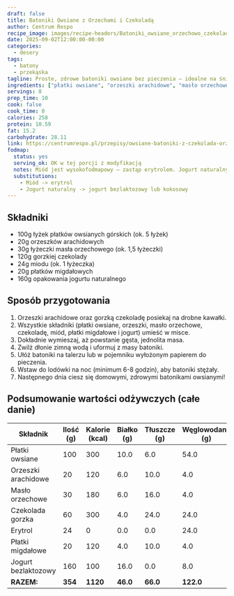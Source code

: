 ```yaml
---
draft: false
title: Batoniki Owsiane z Orzechami i Czekoladą
author: Centrum Respo
recipe_image: images/recipe-headers/Batoniki_owsiane_orzechowo_czekoladowe.avif
date: 2025-09-02T12:00:00-00:00
categories:
  - desery
tags:
  - batony
  - przekąska
tagline: Proste, zdrowe batoniki owsiane bez pieczenia – idealne na śniadanie lub przekąskę, pełne orzechów i czekolady.
ingredients: ["płatki owsiane", "orzeszki arachidowe", "masło orzechowe", "gorzka czekolada", "miód", "płatki migdałowe", "jogurt naturalny"]
servings: 8
prep_time: 10
cook: false
cook_time: 0
calories: 258
protein: 10.59
fat: 15.2
carbohydrate: 28.11
link: https://centrumrespo.pl/przepisy/owsiane-batoniki-z-czekolada-orzechami-arachidowymi-i-miodem/
fodmap:
  status: yes
  serving_ok: OK w tej porcji z modyfikacją
  notes: Miód jest wysokofodmapowy – zastąp erytrolem. Jogurt naturalny jest wysokofodmapowy – zastąp bezlaktozowym jogurtem greckim lub kokosowym.
  substitutions:
    - Miód -> erytrol
    - Jogurt naturalny -> jogurt bezlaktozowy lub kokosowy
---
```


## Składniki

* 100g łyżek płatków owsianych górskich (ok. 5 łyżek)
* 20g orzeszków arachidowych
* 30g łyżeczki masła orzechowego (ok. 1,5 łyżeczki)
* 120g gorzkiej czekolady
* 24g miodu (ok. 1 łyżeczka)
* 20g płatków migdałowych
* 160g opakowania jogurtu naturalnego

## Sposób przygotowania

1. Orzeszki arachidowe oraz gorzką czekoladę posiekaj na drobne kawałki.
2. Wszystkie składniki (płatki owsiane, orzeszki, masło orzechowe, czekoladę, miód, płatki migdałowe i jogurt) umieść w misce.
3. Dokładnie wymieszaj, aż powstanie gęsta, jednolita masa.
4. Zwilż dłonie zimną wodą i uformuj z masy batoniki.
5. Ułóż batoniki na talerzu lub w pojemniku wyłożonym papierem do pieczenia.
6. Wstaw do lodówki na noc (minimum 6-8 godzin), aby batoniki stężały.
7. Następnego dnia ciesz się domowymi, zdrowymi batonikami owsianymi!

## Podsumowanie wartości odżywczych (całe danie)

| Składnik           | Ilość (g) | Kalorie (kcal) | Białko (g) | Tłuszcze (g) | Węglowodany (g) |
|--------------------|-----------|----------------|------------|--------------|-----------------|
| Płatki owsiane     | 100       | 300            | 10.0       | 6.0          | 54.0            |
| Orzeszki arachidowe| 20        | 120            | 6.0        | 10.0         | 4.0             |
| Masło orzechowe    | 30        | 180            | 6.0        | 16.0         | 4.0             |
| Czekolada gorzka   | 60        | 300            | 4.0        | 24.0         | 24.0            |
| Erytrol            | 24        | 0              | 0.0        | 0.0          | 24.0            |
| Płatki migdałowe   | 20        | 120            | 4.0        | 10.0         | 4.0             |
| Jogurt bezlaktozowy| 160       | 100            | 16.0       | 0.0          | 8.0             |
| **RAZEM:**         | **354**   | **1120**       | **46.0**   | **66.0**     | **122.0**       |